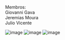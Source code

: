 Membros:</br>
Giovanni Gava </br>
Jeremias Moura</br>
Julio Vicente</br>



![image](https://github.com/user-attachments/assets/19c5d24f-2775-4c47-a32c-2fc8682c0af8)
![image](https://github.com/user-attachments/assets/3aaa14e5-9f12-4a38-a322-48c92a209f33)
![image](https://github.com/user-attachments/assets/84592f7a-9f65-4026-9d1f-91f0098f6f85)
